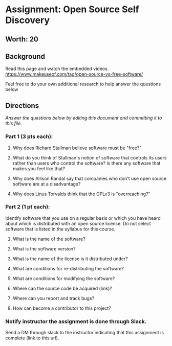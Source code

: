 # Assignment: Open Source Self Discovery
## Worth: 20
## Background

Read this page and watch the embedded videos. https://www.makeuseof.com/tag/open-source-vs-free-software/

Feel free to do your own additional research to help answer the questions below

## Directions
_Answer the questions below by editing this document and committing it to this file._ 

### Part 1 (3 pts each):
1. Why does Richard Stallman believe software must be "free?"

2. What do you think of Stallman's notion of software that controls its users rather than users who control the software? Is there any software that makes you feel like that?

3. Why does Allison Randal say that companies who don't use open source software are at a disadvantage?

4. Why does Linus Torvalds think that the GPLv3 is "overreaching?"

### Part 2 (1 pt each): 
Identify software that you use on a regular basis or which you have heard about which is distributed with an open source license. Do not select software that is listed in the syllabus for this course.

1. What is the name of the software?

2. What is the software version?

3. What is the name of the license is it distributed under?

4. What are conditions for re-distributing the software?

5. What are conditions for modifying the software?

6. Where can the source code be acquired (link)?

7. Where can you report and track bugs?

8. How can become a contributor to this project?

### Notify instructor the assignment is done through Slack.
Send a DM through slack to the instructor indicating that this assignment is complete (link to this url). 

